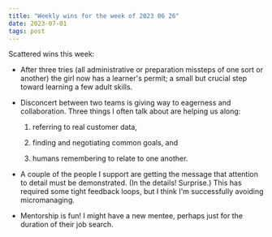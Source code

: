 ```yaml
---
title: "Weekly wins for the week of 2023 06 26"
date: 2023-07-01
tags: post
---
```


Scattered wins this week:

- After three tries (all administrative or preparation missteps of one sort or another) the girl now has a learner's permit; a small but crucial step toward learning a few adult skills.

- Disconcert between two teams is giving way to eagerness and collaboration. Three things I often talk about are helping us along:
    1. referring to real customer data,
    
    3. finding and negotiating common goals, and
    
    5. humans remembering to relate to one another.

- A couple of the people I support are getting the message that attention to detail must be demonstrated. (In the details! Surprise.) This has required some tight feedback loops, but I think I'm successfully avoiding micromanaging.

- Mentorship is fun! I might have a new mentee, perhaps just for the duration of their job search.
